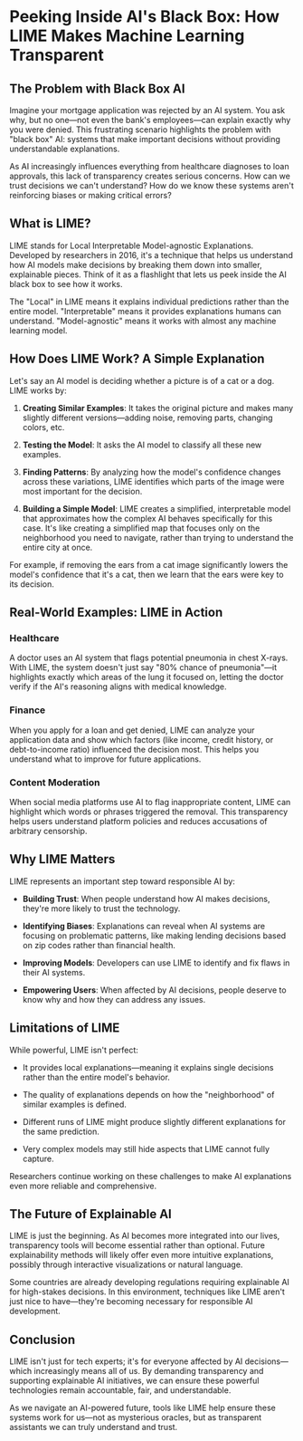 # Peeking Inside AI's Black Box: How LIME Makes Machine Learning Transparent

## The Problem with Black Box AI

Imagine your mortgage application was rejected by an AI system. You ask why, but no one—not even the bank's employees—can explain exactly why you were denied. This frustrating scenario highlights the problem with "black box" AI: systems that make important decisions without providing understandable explanations.

As AI increasingly influences everything from healthcare diagnoses to loan approvals, this lack of transparency creates serious concerns. How can we trust decisions we can't understand? How do we know these systems aren't reinforcing biases or making critical errors?

## What is LIME?

LIME stands for Local Interpretable Model-agnostic Explanations. Developed by researchers in 2016, it's a technique that helps us understand how AI models make decisions by breaking them down into smaller, explainable pieces. Think of it as a flashlight that lets us peek inside the AI black box to see how it works.

The "Local" in LIME means it explains individual predictions rather than the entire model. "Interpretable" means it provides explanations humans can understand. "Model-agnostic" means it works with almost any machine learning model.

## How Does LIME Work? A Simple Explanation

Let's say an AI model is deciding whether a picture is of a cat or a dog. LIME works by:

1. **Creating Similar Examples**: It takes the original picture and makes many slightly different versions—adding noise, removing parts, changing colors, etc.

2. **Testing the Model**: It asks the AI model to classify all these new examples.

3. **Finding Patterns**: By analyzing how the model's confidence changes across these variations, LIME identifies which parts of the image were most important for the decision.

4. **Building a Simple Model**: LIME creates a simplified, interpretable model that approximates how the complex AI behaves specifically for this case. It's like creating a simplified map that focuses only on the neighborhood you need to navigate, rather than trying to understand the entire city at once.

For example, if removing the ears from a cat image significantly lowers the model's confidence that it's a cat, then we learn that the ears were key to its decision.

## Real-World Examples: LIME in Action

### Healthcare
A doctor uses an AI system that flags potential pneumonia in chest X-rays. With LIME, the system doesn't just say "80% chance of pneumonia"—it highlights exactly which areas of the lung it focused on, letting the doctor verify if the AI's reasoning aligns with medical knowledge.

### Finance
When you apply for a loan and get denied, LIME can analyze your application data and show which factors (like income, credit history, or debt-to-income ratio) influenced the decision most. This helps you understand what to improve for future applications.

### Content Moderation
When social media platforms use AI to flag inappropriate content, LIME can highlight which words or phrases triggered the removal. This transparency helps users understand platform policies and reduces accusations of arbitrary censorship.

## Why LIME Matters

LIME represents an important step toward responsible AI by:

- **Building Trust**: When people understand how AI makes decisions, they're more likely to trust the technology.

- **Identifying Biases**: Explanations can reveal when AI systems are focusing on problematic patterns, like making lending decisions based on zip codes rather than financial health.

- **Improving Models**: Developers can use LIME to identify and fix flaws in their AI systems.

- **Empowering Users**: When affected by AI decisions, people deserve to know why and how they can address any issues.

## Limitations of LIME

While powerful, LIME isn't perfect:

- It provides local explanations—meaning it explains single decisions rather than the entire model's behavior.

- The quality of explanations depends on how the "neighborhood" of similar examples is defined.

- Different runs of LIME might produce slightly different explanations for the same prediction.

- Very complex models may still hide aspects that LIME cannot fully capture.

Researchers continue working on these challenges to make AI explanations even more reliable and comprehensive.

## The Future of Explainable AI

LIME is just the beginning. As AI becomes more integrated into our lives, transparency tools will become essential rather than optional. Future explainability methods will likely offer even more intuitive explanations, possibly through interactive visualizations or natural language.

Some countries are already developing regulations requiring explainable AI for high-stakes decisions. In this environment, techniques like LIME aren't just nice to have—they're becoming necessary for responsible AI development.

## Conclusion

LIME isn't just for tech experts; it's for everyone affected by AI decisions—which increasingly means all of us. By demanding transparency and supporting explainable AI initiatives, we can ensure these powerful technologies remain accountable, fair, and understandable.

As we navigate an AI-powered future, tools like LIME help ensure these systems work for us—not as mysterious oracles, but as transparent assistants we can truly understand and trust.
